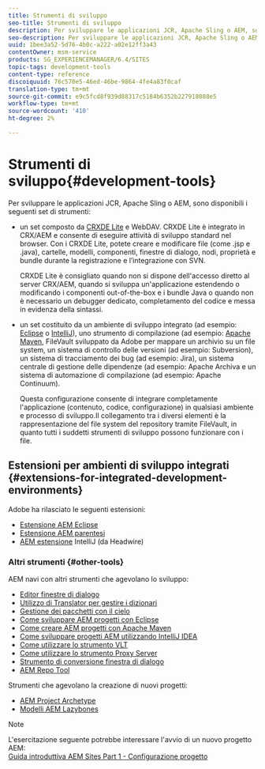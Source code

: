 ```yaml
---
title: Strumenti di sviluppo
seo-title: Strumenti di sviluppo
description: Per sviluppare le applicazioni JCR, Apache Sling o AEM, sono disponibili diversi set di strumenti
seo-description: Per sviluppare le applicazioni JCR, Apache Sling o AEM, sono disponibili diversi set di strumenti
uuid: 1bee3a52-5d76-4b0c-a222-a02e12ff3a43
contentOwner: msm-service
products: SG_EXPERIENCEMANAGER/6.4/SITES
topic-tags: development-tools
content-type: reference
discoiquuid: 76c570e5-46ed-46be-9864-4fe4a83f0caf
translation-type: tm+mt
source-git-commit: e9c5fcd8f939d88317c5184b6352b227918088e5
workflow-type: tm+mt
source-wordcount: '410'
ht-degree: 2%

---
```



# Strumenti di sviluppo{#development-tools}

Per sviluppare le applicazioni JCR, Apache Sling o AEM, sono disponibili i seguenti set di strumenti:

* un set composto da [CRXDE Lite](/help/sites-developing/developing-with-crxde-lite.md) e WebDAV. CRXDE Lite è integrato in CRX/AEM e consente di eseguire attività di sviluppo standard nel browser. Con i CRXDE Lite, potete creare e modificare file (come .jsp e .java), cartelle, modelli, componenti, finestre di dialogo, nodi, proprietà e bundle durante la registrazione e l’integrazione con SVN.

   CRXDE Lite è consigliato quando non si dispone dell&#39;accesso diretto al server CRX/AEM, quando si sviluppa un&#39;applicazione estendendo o modificando i componenti out-of-the-box e i bundle Java o quando non è necessario un debugger dedicato, completamento del codice e messa in evidenza della sintassi.

* un set costituito da un ambiente di sviluppo integrato (ad esempio: [Eclipse](/help/sites-developing/howto-projects-eclipse.md) o [IntelliJ](/help/sites-developing/ht-intellij.md)), uno strumento di compilazione (ad esempio: [Apache Maven](/help/sites-developing/ht-projects-maven.md), FileVault sviluppato da  Adobe per mappare un archivio su un file system, un sistema di controllo delle versioni (ad esempio: Subversion), un sistema di tracciamento dei bug (ad esempio: Jira), un sistema centrale di gestione delle dipendenze (ad esempio: Apache Archiva e un sistema di automazione di compilazione (ad esempio: Apache Continuum).

   Questa configurazione consente di integrare completamente l&#39;applicazione (contenuto, codice, configurazione) in qualsiasi ambiente e processo di sviluppo.Il collegamento tra i diversi elementi è la rappresentazione del file system del repository tramite FileVault, in quanto tutti i suddetti strumenti di sviluppo possono funzionare con i file.

## Estensioni per ambienti di sviluppo integrati {#extensions-for-integrated-development-environments}

 Adobe ha rilasciato le seguenti estensioni:

* [Estensione AEM Eclipse](/help/sites-developing/aem-eclipse.md)
* [Estensione AEM parentesi](/help/sites-developing/aem-brackets.md)
* [AEM estensione](https://github.com/headwirecom/aem-ide-tooling-4-intellij/blob/master/documenation/AEM%20Tooling%20Plugin%20for%20IntelliJ%20IDEA.pdf) IntelliJ (da Headwire)

### Altri strumenti {#other-tools}

AEM navi con altri strumenti che agevolano lo sviluppo:

* [Editor finestre di dialogo](/help/sites-developing/dialog-editor.md)
* [Utilizzo di Translator per gestire i dizionari](/help/sites-developing/i18n-translator.md)
* [Gestione dei pacchetti con il cielo](/help/sites-developing/vlt-mavenplugin.md)
* [Come sviluppare AEM progetti con Eclipse](/help/sites-developing/howto-projects-eclipse.md)
* [Come creare AEM progetti con Apache Maven](/help/sites-developing/ht-projects-maven.md)
* [Come sviluppare progetti AEM utilizzando IntelliJ IDEA](/help/sites-developing/ht-intellij.md)
* [Come utilizzare lo strumento VLT](/help/sites-developing/ht-vlttool.md)
* [Come utilizzare lo strumento Proxy Server](/help/sites-developing/ht-proxy-server.md)
* [Strumento di conversione finestra di dialogo](/help/sites-developing/dialog-conversion.md)
* [AEM Repo Tool](/help/sites-developing/aem-repo-tool.md)

Strumenti che agevolano la creazione di nuovi progetti:

* [AEM Project Archetype](https://github.com/Adobe-Marketing-Cloud/aem-project-archetype)
* [Modelli AEM Lazybones](https://github.com/Adobe-Consulting-Services/lazybones-aem-templates)

>[!NOTE]
>
>L&#39;esercitazione seguente potrebbe interessare l&#39;avvio di un nuovo progetto AEM:\
>[Guida introduttiva  AEM Sites Part 1 - Configurazione progetto](https://helpx.adobe.com/experience-manager/kt/sites/using/getting-started-wknd-tutorial-develop/part1.html)

